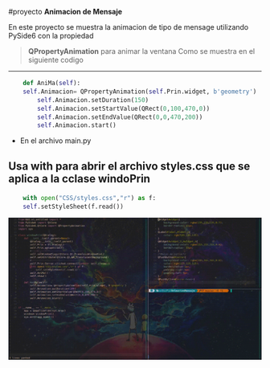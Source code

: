 #proyecto **Animacion de Mensaje**

En este proyecto se muestra la animacion de tipo de mensage utilizando PySide6 con la propiedad
> **QPropertyAnimation** para animar la ventana
Como se muestra en el siguiente codigo

---

```python
    def AniMa(self):
	self.Animacion= QPropertyAnimation(self.Prin.widget, b'geometry')
        self.Animacion.setDuration(150)
        self.Animacion.setStartValue(QRect(0,100,470,0))
        self.Animacion.setEndValue(QRect(0,0,470,200))
        self.Animacion.start()
```
* En el archivo main.py

Usa **with** para abrir el archivo styles.css que se aplica a la cclase windoPrin
---
```python
    with open("CSS/styles.css","r") as f:
	self.setStyleSheet(f.read())
```
![Animacion](doc/Apli.gif "Animacion")
